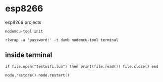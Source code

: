 # esp8266

esp8266 projects


`nodemcu-tool init`

`rlwrap -a 'password:' -t dumb nodemcu-tool terminal`

## inside terminal

`if file.open("testwifi.lua") then print(file.read()) file.close() end`

`node.restore() node.restart()`
